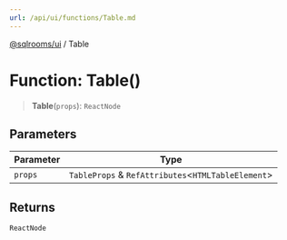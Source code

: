 ```yaml
---
url: /api/ui/functions/Table.md
---
```

[@sqlrooms/ui](../index.md) / Table

# Function: Table()

> **Table**(`props`): `ReactNode`

## Parameters

| Parameter | Type |
| ------ | ------ |
| `props` | `TableProps` & `RefAttributes`<`HTMLTableElement`> |

## Returns

`ReactNode`
